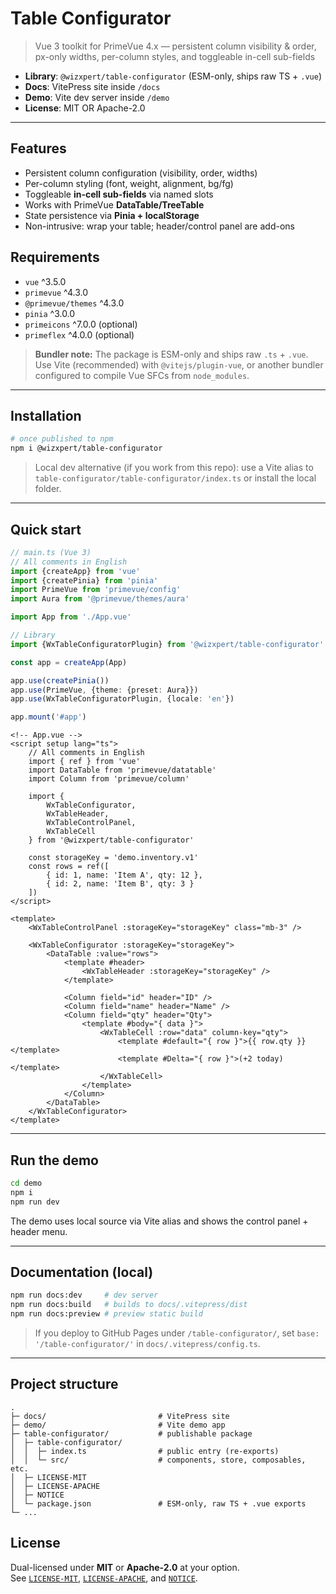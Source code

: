 # Table Configurator

> Vue 3 toolkit for PrimeVue 4.x — persistent column visibility & order, px-only widths, per-column styles, and toggleable in-cell sub-fields

- **Library**: `@wizxpert/table-configurator` (ESM-only, ships raw TS + `.vue`)
- **Docs**: VitePress site inside `/docs`
- **Demo**: Vite dev server inside `/demo`
- **License**: MIT OR Apache-2.0

---

## Features

- Persistent column configuration (visibility, order, widths)
- Per-column styling (font, weight, alignment, bg/fg)
- Toggleable **in-cell sub-fields** via named slots
- Works with PrimeVue **DataTable/TreeTable**
- State persistence via **Pinia + localStorage**
- Non-intrusive: wrap your table; header/control panel are add-ons

## Requirements

- `vue` ^3.5.0
- `primevue` ^4.3.0
- `@primevue/themes` ^4.3.0
- `pinia` ^3.0.0
- `primeicons` ^7.0.0 (optional)
- `primeflex` ^4.0.0 (optional)

> **Bundler note:** The package is ESM-only and ships raw `.ts` + `.vue`. Use Vite (recommended) with `@vitejs/plugin-vue`, or another bundler configured to compile Vue SFCs from `node_modules`.

---

## Installation

```bash
# once published to npm
npm i @wizxpert/table-configurator
```

> Local dev alternative (if you work from this repo): use a Vite alias to `table-configurator/table-configurator/index.ts` or install the local folder.

---

## Quick start

```ts
// main.ts (Vue 3)
// All comments in English
import {createApp} from 'vue'
import {createPinia} from 'pinia'
import PrimeVue from 'primevue/config'
import Aura from '@primevue/themes/aura'

import App from './App.vue'

// Library
import {WxTableConfiguratorPlugin} from '@wizxpert/table-configurator'

const app = createApp(App)

app.use(createPinia())
app.use(PrimeVue, {theme: {preset: Aura}})
app.use(WxTableConfiguratorPlugin, {locale: 'en'})

app.mount('#app')
```

```vue
<!-- App.vue -->
<script setup lang="ts">
    // All comments in English
    import { ref } from 'vue'
    import DataTable from 'primevue/datatable'
    import Column from 'primevue/column'
    
    import {
        WxTableConfigurator,
        WxTableHeader,
        WxTableControlPanel,
        WxTableCell
    } from '@wizxpert/table-configurator'
    
    const storageKey = 'demo.inventory.v1'
    const rows = ref([
        { id: 1, name: 'Item A', qty: 12 },
        { id: 2, name: 'Item B', qty: 3 }
    ])
</script>

<template>
    <WxTableControlPanel :storageKey="storageKey" class="mb-3" />
    
    <WxTableConfigurator :storageKey="storageKey">
        <DataTable :value="rows">
            <template #header>
                <WxTableHeader :storageKey="storageKey" />
            </template>
            
            <Column field="id" header="ID" />
            <Column field="name" header="Name" />
            <Column field="qty" header="Qty">
                <template #body="{ data }">
                    <WxTableCell :row="data" column-key="qty">
                        <template #default="{ row }">{{ row.qty }}</template>
                        <template #Delta="{ row }">(+2 today)</template>
                    </WxTableCell>
                </template>
            </Column>
        </DataTable>
    </WxTableConfigurator>
</template>
```

---

## Run the demo

```bash
cd demo
npm i
npm run dev
```

The demo uses local source via Vite alias and shows the control panel + header menu.

---

## Documentation (local)

```bash
npm run docs:dev     # dev server
npm run docs:build   # builds to docs/.vitepress/dist
npm run docs:preview # preview static build
```

> If you deploy to GitHub Pages under `/table-configurator/`, set `base: '/table-configurator/'` in `docs/.vitepress/config.ts`.

---

## Project structure

```
.
├─ docs/                         # VitePress site
├─ demo/                         # Vite demo app
├─ table-configurator/           # publishable package
│  ├─ table-configurator/
│  │  ├─ index.ts                # public entry (re-exports)
│  │  └─ src/                    # components, store, composables, etc.
│  ├─ LICENSE-MIT
│  ├─ LICENSE-APACHE
│  ├─ NOTICE
│  └─ package.json               # ESM-only, raw TS + .vue exports
└─ ...
```


## License

Dual-licensed under **MIT** or **Apache-2.0** at your option.  
See [`LICENSE-MIT`](./LICENSE-MIT), [`LICENSE-APACHE`](./LICENSE-APACHE), and [`NOTICE`](./NOTICE).

